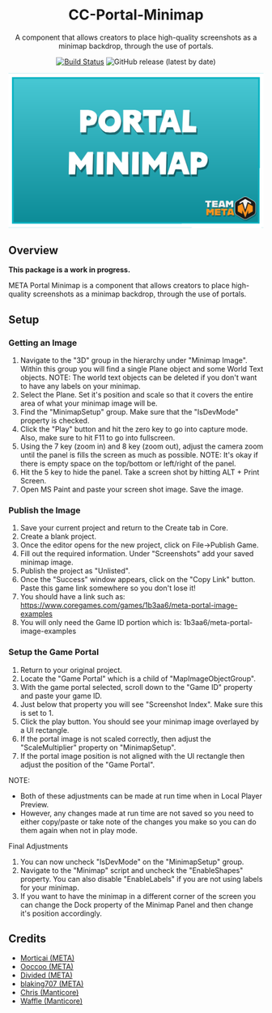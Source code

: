 <div align="center">

# CC-Portal-Minimap

A component that allows creators to place high-quality screenshots as a minimap backdrop, through the use of portals.

[![Build Status](https://github.com/Core-Team-META/CC-Portal-Minimap/workflows/CI/badge.svg)](https://github.com/Core-Team-META/CC-Portal-Minimap/actions/workflows/ci.yml?query=workflow%3ACI%29)
![GitHub release (latest by date)](https://img.shields.io/github/v/release/Core-Team-META/CC-Portal-Minimap?style=plastic)

![TitleCard](/Screenshots/PORTAL_MINIMAP.png)

</div>

## Overview

**This package is a work in progress.**

META Portal Minimap is a component that allows creators to place high-quality screenshots as a minimap backdrop, through the use of portals.

## Setup

### Getting an Image

1. Navigate to the "3D" group in the hierarchy under "Minimap Image". Within this group you will find a single Plane object and some World Text objects. NOTE: The world text objects can be deleted if you don't want to have any labels on your minimap.
2. Select the Plane. Set it's position and scale so that it covers the entire area of what your minimap image will be.
3. Find the "MinimapSetup" group. Make sure that the "IsDevMode" property is checked.
4. Click the "Play" button and hit the zero key to go into capture mode. Also, make sure to hit F11 to go into fullscreen.
5. Using the 7 key (zoom in) and 8 key (zoom out), adjust the camera zoom until the panel is fills the screen as much as possible.
  NOTE: It's okay if there is empty space on the top/bottom or left/right of the panel.
6. Hit the 5 key to hide the panel. Take a screen shot by hitting ALT + Print Screen.
7. Open MS Paint and paste your screen shot image. Save the image.

### Publish the Image

1. Save your current project and return to the Create tab in Core.
2. Create a blank project.
3. Once the editor opens for the new project, click on File->Publish Game.
4. Fill out the required information. Under "Screenshots" add your saved minimap image.
5. Publish the project as "Unlisted".
6. Once the "Success" window appears, click on the "Copy Link" button. Paste this game link somewhere so you don't
lose it!
7. You should have a link such as: <https://www.coregames.com/games/1b3aa6/meta-portal-image-examples>
8. You will only need the Game ID portion which is: 1b3aa6/meta-portal-image-examples

### Setup the Game Portal

1. Return to your original project.
2. Locate the "Game Portal" which is a child of "MapImageObjectGroup".
3. With the game portal selected, scroll down to the "Game ID" property and paste your game ID.
4. Just below that property you will see "Screenshot Index". Make sure this is set to 1.
5. Click the play button. You should see your minimap image overlayed by a UI rectangle.
6. If the portal image is not scaled correctly, then adjust the "ScaleMultiplier" property on "MinimapSetup".
7. If the portal image position is not aligned with the UI rectangle then adjust the position of the "Game Portal".

NOTE:

- Both of these adjustments can be made at run time when in Local Player Preview.
- However, any changes made at run time are not saved so you need to either copy/paste or take note of the changes you make so you can do them again when not in play mode.

Final Adjustments

1. You can now uncheck "IsDevMode" on the "MinimapSetup" group.
2. Navigate to the "Minimap" script and uncheck the "EnableShapes" property. You can also disable "EnableLabels" if you are not using labels for your minimap.
3. If you want to have the minimap in a different corner of the screen you can change the Dock property of the Minimap Panel and then change it's position accordingly.

## Credits

- [Morticai (META)](https://www.coregames.com/user/d1073dbcc404405cbef8ce728e53d380)
- [Ooccoo (META)](https://www.coregames.com/user/a136c0d1d9454d539c9932354198fc29)
- [Divided (META)](https://www.coregames.com/user/eaba4947069846dbb72fc5efb0f04f47)
- [blaking707 (META)](https://www.coregames.com/user/0ea6612ceab7456a8a3a963a94808295)
- [Chris (Manticore)](https://www.coregames.com/user/d97586e1f850481da13ee26d5cbddc02)
- [Waffle (Manticore)](https://www.coregames.com/user/581ff579fd864966aec56450754db1fb)
